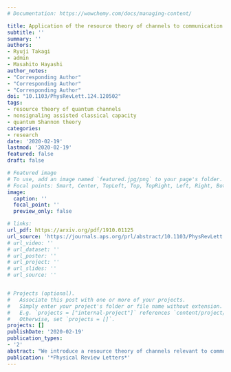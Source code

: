 ```yaml
---
# Documentation: https://wowchemy.com/docs/managing-content/

title: Application of the resource theory of channels to communication scenarios
subtitle: ''
summary: ''
authors:
- Ryuji Takagi
- admin
- Masahito Hayashi
author_notes:
- "Corresponding Author"
- "Corresponding Author"
- "Corresponding Author"
doi: "10.1103/PhysRevLett.124.120502"
tags: 
- resource theory of quantum channels
- nonsignaling assisted classical capacity
- quantum Shannon theory
categories: 
- research
date: '2020-02-19'
lastmod: '2020-02-19'
featured: false
draft: false

# Featured image
# To use, add an image named `featured.jpg/png` to your page's folder.
# Focal points: Smart, Center, TopLeft, Top, TopRight, Left, Right, BottomLeft, Bottom, BottomRight.
image:
  caption: ''
  focal_point: ''
  preview_only: false

# links:
url_pdf: https://arxiv.org/pdf/1910.01125
url_source: 'https://journals.aps.org/prl/abstract/10.1103/PhysRevLett.124.120502'
# url_video: ''
# url_dataset: ''
# url_poster: ''
# url_project: ''
# url_slides: ''
# url_source: ''


# Projects (optional).
#   Associate this post with one or more of your projects.
#   Simply enter your project's folder or file name without extension.
#   E.g. `projects = ["internal-project"]` references `content/project/deep-learning/index.md`.
#   Otherwise, set `projects = []`.
projects: []
publishDate: '2020-02-19'
publication_types:
- '2'
abstract: "We introduce a resource theory of channels relevant to communication via quantum channels, in which the set of constant channels—useless channels for communication tasks—are considered as free resources. We find that our theory with such a simple structure is useful to address central problems in quantum Shannon theory—in particular, we provide a converse bound for the one-shot nonsignaling assisted classical capacity that naturally leads to its strong converse property, as well as obtain the one-shot channel simulation cost with nonsignaling assistance. We clarify an intimate connection between the nonsignaling assistance and our formalism by identifying the nonsignaling assisted channel coding with the channel transformation under the maximal set of resource nongenerating superchannels, providing a physical characterization of the latter. Our results provide new perspectives and concise arguments to those problems, connecting the recently developed fields of resource theories to “classic” settings in quantum information theory and shedding light on the validity of resource theories of channels as effective tools to address practical problems."
publication: '*Physical Review Letters*'
---
```



